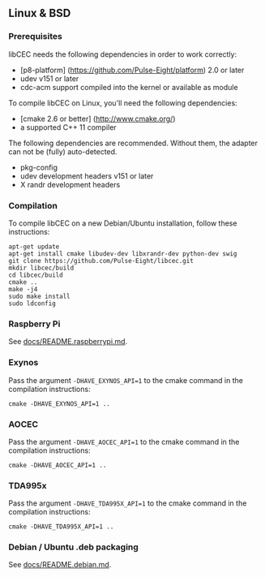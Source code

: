 ## Linux & BSD

### Prerequisites
libCEC needs the following dependencies in order to work correctly:
* [p8-platform] (https://github.com/Pulse-Eight/platform) 2.0 or later
* udev v151 or later
* cdc-acm support compiled into the kernel or available as module

To compile libCEC on Linux, you'll need the following dependencies:
* [cmake 2.6 or better] (http://www.cmake.org/)
* a supported C++ 11 compiler

The following dependencies are recommended. Without them, the adapter can not
be (fully) auto-detected.
* pkg-config
* udev development headers v151 or later
* X randr development headers

### Compilation
To compile libCEC on a new Debian/Ubuntu installation, follow these instructions:
```
apt-get update
apt-get install cmake libudev-dev libxrandr-dev python-dev swig
git clone https://github.com/Pulse-Eight/libcec.git
mkdir libcec/build
cd libcec/build
cmake ..
make -j4
sudo make install
sudo ldconfig
```

### Raspberry Pi
See [docs/README.raspberrypi.md](docs/README.raspberrypi.md).

### Exynos
Pass the argument `-DHAVE_EXYNOS_API=1` to the cmake command in the compilation instructions:
```
cmake -DHAVE_EXYNOS_API=1 ..
```

### AOCEC
Pass the argument `-DHAVE_AOCEC_API=1` to the cmake command in the compilation instructions:
```
cmake -DHAVE_AOCEC_API=1 ..
```

### TDA995x
Pass the argument `-DHAVE_TDA995X_API=1` to the cmake command in the compilation instructions:
```
cmake -DHAVE_TDA995X_API=1 ..
```

### Debian / Ubuntu .deb packaging
See [docs/README.debian.md](README.debian.md).